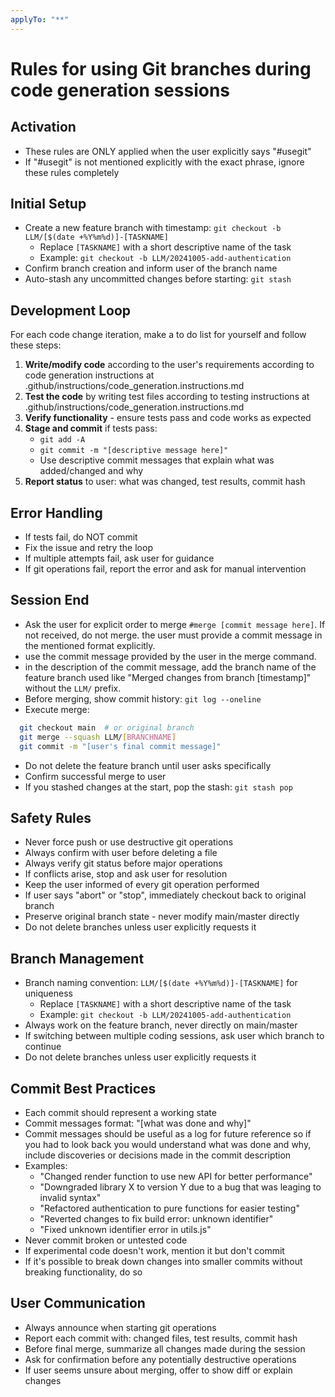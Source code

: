 ```yaml
---
applyTo: "**"
---
```


# Rules for using Git branches during code generation sessions

## Activation

- These rules are ONLY applied when the user explicitly says "#usegit"
- If "#usegit" is not mentioned explicitly with the exact phrase, ignore these rules completely

## Initial Setup

- Create a new feature branch with timestamp: `git checkout -b LLM/[$(date +%Y%m%d)]-[TASKNAME]`
  - Replace `[TASKNAME]` with a short descriptive name of the task
  - Example: `git checkout -b LLM/20241005-add-authentication`
- Confirm branch creation and inform user of the branch name
- Auto-stash any uncommitted changes before starting: `git stash`

## Development Loop

For each code change iteration, make a to do list for yourself and follow these steps:

1. **Write/modify code** according to the user's requirements according to code generation instructions at .github/instructions/code_generation.instructions.md
2. **Test the code** by writing test files according to testing instructions at .github/instructions/code_generation.instructions.md
3. **Verify functionality** - ensure tests pass and code works as expected
4. **Stage and commit** if tests pass:
   - `git add -A`
   - `git commit -m "[descriptive message here]"`
   - Use descriptive commit messages that explain what was added/changed and why
5. **Report status** to user: what was changed, test results, commit hash

## Error Handling

- If tests fail, do NOT commit
- Fix the issue and retry the loop
- If multiple attempts fail, ask user for guidance
- If git operations fail, report the error and ask for manual intervention

## Session End

- Ask the user for explicit order to merge `#merge [commit message here]`. If not received, do not merge. the user must provide a commit message in the mentioned format explicitly.
- use the commit message provided by the user in the merge command.
- in the description of the commit message, add the branch name of the feature branch used like "Merged changes from branch [timestamp]" without the `LLM/` prefix.
- Before merging, show commit history: `git log --oneline`
- Execute merge:

```bash
  git checkout main  # or original branch
  git merge --squash LLM/[BRANCHNAME]
  git commit -m "[user's final commit message]"
```

- Do not delete the feature branch until user asks specifically
- Confirm successful merge to user
- If you stashed changes at the start, pop the stash: `git stash pop`

## Safety Rules

- Never force push or use destructive git operations
- Always confirm with user before deleting a file
- Always verify git status before major operations
- If conflicts arise, stop and ask user for resolution
- Keep the user informed of every git operation performed
- If user says "abort" or "stop", immediately checkout back to original branch
- Preserve original branch state - never modify main/master directly
- Do not delete branches unless user explicitly requests it

## Branch Management

- Branch naming convention: `LLM/[$(date +%Y%m%d)]-[TASKNAME]` for uniqueness
  - Replace `[TASKNAME]` with a short descriptive name of the task
  - Example: `git checkout -b LLM/20241005-add-authentication`
- Always work on the feature branch, never directly on main/master
- If switching between multiple coding sessions, ask user which branch to continue
- Do not delete branches unless user explicitly requests it

## Commit Best Practices

- Each commit should represent a working state
- Commit messages format: "[what was done and why]"
- Commit messages should be useful as a log for future reference so if you had to look back you would understand what was done and why, include discoveries or decisions made in the commit description
- Examples:
  - "Changed render function to use new API for better performance"
  - "Downgraded library X to version Y due to a bug that was leaging to invalid syntax"
  - "Refactored authentication to pure functions for easier testing"
  - "Reverted changes to fix build error: unknown identifier"
  - "Fixed unknown identifier error in utils.js"
- Never commit broken or untested code
- If experimental code doesn't work, mention it but don't commit
- If it's possible to break down changes into smaller commits without breaking functionality, do so

## User Communication

- Always announce when starting git operations
- Report each commit with: changed files, test results, commit hash
- Before final merge, summarize all changes made during the session
- Ask for confirmation before any potentially destructive operations
- If user seems unsure about merging, offer to show diff or explain changes

